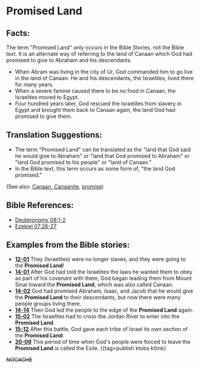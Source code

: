 # Promised Land #

## Facts: ##

The term "Promised Land" only occurs in the Bible Stories, not the Bible text. It is an alternate way of referring to the land of Canaan which God had promised to give to Abraham and his descendants.

* When Abram was living in the city of Ur, God commanded him to go live in the land of Canaan. He and his descendants, the Israelites, lived there for many years.
* When a severe famine caused there to be no food in Canaan, the Israelites moved to Egypt.
* Four hundred years later, God rescued the Israelites from slavery in Egypt and brought them back to Canaan again, the land God had promised to give them.

## Translation Suggestions: ##

* The term "Promised Land" can be translated as the "land that God said he would give to Abraham" or "land that God promised to Abraham" or "land God promised to his people" or "land of Canaan."
* In the Bible text, this term occurs as some form of, "the land God promised."

(See also: [Canaan, Canaanite](../other/canaan.md), [promise](../kt/promise.md))

## Bible References: ##

* [Deuteronomy 08:1-2](https://door43.org/en/bible/notes/deu/08/01)
* [Ezekiel 07:26-27](https://door43.org/en/bible/notes/ezk/07/26)

## Examples from the Bible stories: ##

* __[12-01](https://door43.org/en/obs/notes/frames/12-01)__ They (Israelites) were no longer slaves, and they were going to the __Promised Land__!
* __[14-01](https://door43.org/en/obs/notes/frames/14-01)__ After God had told the Israelites the laws he wanted them to obey as part of his covenant with them, God began leading them from Mount Sinai toward the __Promised Land__, which was also called Canaan.
* __[14-02](https://door43.org/en/obs/notes/frames/14-02)__ God had promised Abraham, Isaac, and Jacob that he would give the __Promised Land__  to their descendants, but now there were many people groups living there.
* __[14-14](https://door43.org/en/obs/notes/frames/14-14)__ Then God led the people to the edge of the __Promised Land__  again.
* __[15-02](https://door43.org/en/obs/notes/frames/15-02)__ The Israelites had to cross the Jordan River to enter into the __Promised Land__.
* __[15-12](https://door43.org/en/obs/notes/frames/15-12)__ After this battle, God gave each tribe of Israel its own section of the __Promised Land__.
* __[20-09](https://door43.org/en/obs/notes/frames/20-09)__ This period of time when God's people were forced to leave the __Promised Land__  is called the Exile.
{{tag>publish ktobs ktlink}

~~NOCACHE~~